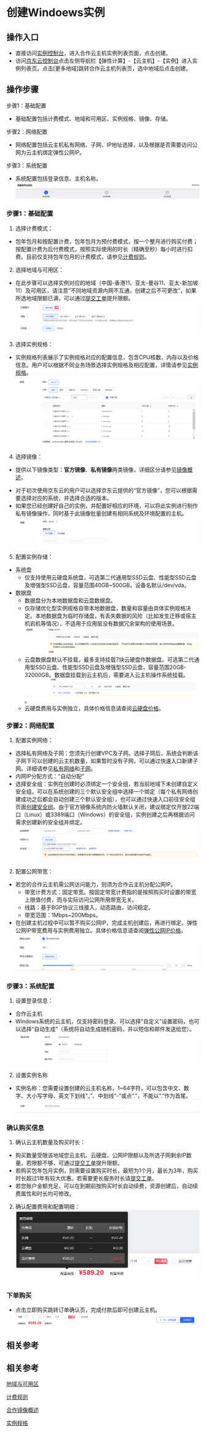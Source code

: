 # 创建Windoews实例
## 操作入口
- 直接访问[实例控制台](https://coccns-console.jdcloud.com/host/compute/list)，进入合作云主机实例列表页面，点击创建。
- 访问[京东云控制台](https://console.jdcloud.com)点击左侧导航栏【弹性计算】-【云主机】-【实例】进入实例列表页。点击[更多地域]跳转合作云主机列表页，选中地域后点击创建。
## 操作步骤
步骤1：基础配置
- 基础配置包括计费模式、地域和可用区、实例规格、镜像、存储。

步骤2：网络配置
- 网络配置包括云主机私有网络、子网、IP地址选择，以及根据是否需要访问公网为云主机绑定弹性公网IP。

步骤3：系统配置
- 系统配置包括登录信息、主机名称。
![sdsd](../../../../image/COCVM/COCVM//1.png)
### 步骤1：基础配置
1. 选择计费模式：
 * 包年包月和按配置计费，包年包月为预付费模式，按一个整月进行购买付费；按配置计费为后付费模式，按照实际使用的时长（精确至秒）每小时进行扣费。目前仅支持包年包月的计费模式，请参见[计费规则](../Pricing/Billing-Rules.md)。
2. 选择地域与可用区：
 * 在此步骤可以选择实例对应的地域（中国-香港11、亚太-曼谷11、亚太-新加坡11）及可用区，请注意“不同地域资源内网不互通，创建之后不可更改”，如果所选地域限额已满，可以通过[提交工单](https://ticket.jdcloud.com/myorder/submit)提升限额。
![sdsd](../../../../image/COCVM/COCVM//2.png)
3. 选择实例规格：
 * 实例规格列表展示了实例规格对应的配置信息，包含CPU核数、内存以及价格信息。用户可以根据不同业务场景选择实例规格及相应配置，详情请参见[实例规格](../Introduction/Instance-Type-Family.md)。
![sdsd](../../../../image/COCVM/COCVM//3.png)
4. 选择镜像：
- 提供以下镜像类型：**官方镜像**、**私有镜像**两类镜像，详细区分请参见[镜像概述](../Operation-Guide/Image/Image-Overview.md)。
 * 对于初次使用京东云的用户可以选择京东云提供的“官方镜像”，您可以根据需要选择对应的系统，并选择合适的版本。
 * 如果您已经创建好自己的实例，并配置好相应的环境，可以将此实例进行制作私有镜像操作，同时基于此镜像批量创建有相同系统及环境配置的主机。
![sdsd](../../../../image/COCVM/COCVM//4.png)
5. 配置实例存储：
- 系统盘
  - 仅支持使用云硬盘系统盘，可选第二代通用型SSD云盘、性能型SSD云盘及增强型SSD云盘，容量范围40GB~500GB。设备名默认/dev/vda。         
- 数据盘
  - 数据盘分为本地数据盘和云盘数据盘。
  - 仅存储优化型实例规格自带本地数据盘，数量和容量由具体实例规格决定。本地数据盘为临时存储盘，有丢失数据的风险（比如发生迁移或宿主机宕机等情况），不适用于应用层没有数据冗余架构的使用场景。![sdsd](../../../../image/COCVM/COCVM//5.png)
  - 云盘数据盘默认不挂载，最多支持挂载7块云硬盘作数据盘。可选第二代通用型SSD云盘、性能型SSD云盘及增强型SSD云盘，容量范围20GB-32000GB。数据盘挂载到云主机后，需要进入云主机操作系统挂载。 
![sdsd](../../../../image/COCVM/COCVM//6.png)。
  * 云硬盘费用与实例独立，具体价格信息请查阅[云硬盘价格](http://docs.jdcloud.com/cn/cloud-disk-service/billing-rules)。
### 步骤2：网络配置
1. 配置实例网络：  
  * 选择私有网络及子网：您须先行创建VPC及子网。选择子网后，系统会判断该子网下可以创建的云主机数量，如果暂时没有子网，可以通过快速入口新建子网。详细请参见[私有网络](http://docs.jdcloud.com/cn/virtual-private-cloud/product-overview)和[子网](http://docs.jdcloud.com/cn/virtual-private-cloud/subnet-features)。
  * 内网IP分配方式：“自动分配”
  * 选择安全组：实例在创建时必须绑定一个安全组，若当前地域下未创建自定义安全组，可以在系统创建的三个默认安全组中选择一个绑定（每个私有网络创建成功之后都会自动创建三个默认安全组），也可以通过快速入口前往安全组页面[创建安全组](http://docs.jdcloud.com/cn/virtual-private-cloud/security-group-configuration)。由于官方镜像系统内防火墙默认关闭，建议绑定仅开放22端口（Linux）或3389端口（Windows）的安全组，实例创建之后再根据访问需求创建新的安全组并绑定。  
 ![sdsd](../../../../image/COCVM/COCVM//7.png)  
2. 配置公网带宽：
- 若您的合作云主机需公网访问能力，则须为合作云主机分配公网IP。
  * 带宽计费方式：固定带宽。按固定带宽计费指的是按照购买时设置的带宽上限值付费，而与实际访问公网所用带宽无关。
  * 线路：基于BGP协议三线接入，动态路由，访问稳定。               
  * 带宽范围：1Mbps~200Mbps。
- 在创建主机过程中可以暂不购买公网IP，完成主机创建后，再进行绑定。弹性公网IP带宽费用与实例费用独立。具体价格信息请查阅[弹性公网IP价格](../../../Networking/Elastic-IP/Pricing/Price-Overview.md)。      
 ![sdsd](../../../../image/COCVM/COCVM//8.png) 
### 步骤3：系统配置
1. 设置登录信息：
 - 合作云主机 
 - Windows系统的云主机，仅支持密码登录。可以选择“自定义”设置密码，也可以选择“自动生成”（系统将自动生成随机密码，并以短信和邮件发送给您）。   
 ![sdsd](../../../../image/COCVM/COCVM//13.png) 
2. 设置实例名称
  * 实例名称：您需要设置创建的云主机名称，1~64字符，可以包含中文、数字、大小写字母、英文下划线“_”、中划线“-”或点“.”，不能以“.”作为首尾。 
 ![sdsd](../../../../image/COCVM/COCVM//12.png) 
### 确认购买信息
1. 确认云主机数量及购买时长：
  * 购买数量受限该地域您云主机、云硬盘、公网IP限额以及所选子网剩余IP数量，若限额不够，可通过[提交工单](https://ticket.jdcloud.com/myorder/submit)提升限额。
  * 若购买包年包月实例，则需要设置购买时长，最短为1个月，最长为3年，购买时长超过1年有较大优惠。若需要更长服务时长请[提交工单](https://ticket.jdcloud.com/myorder/submit)。
  * 若您账户金额充足，可以在到期前按购买时长自动续费，资源创建后，自动续费属性和时长均可修改。
2. 确认配置费用和配置明细：
 ![sdsd](../../../../image/COCVM/COCVM//10.png) 
### 下单购买
- 点击立即购买跳转订单确认页，完成付款后即可创建云主机。
 ![sdsd](../../../../image/COCVM/COCVM//9.png) 

## 相关参考

## 相关参考

[地域与可用区](../Introduction/Regions-and-AvailabilityZones.md)

[计费规则](../Pricing/Billing-Rules.md)

[合作镜像概述](../Operation-Guide/Image/Image-Overview.md)

[实例规格](../Introduction/Instance-Type-Family.md)

